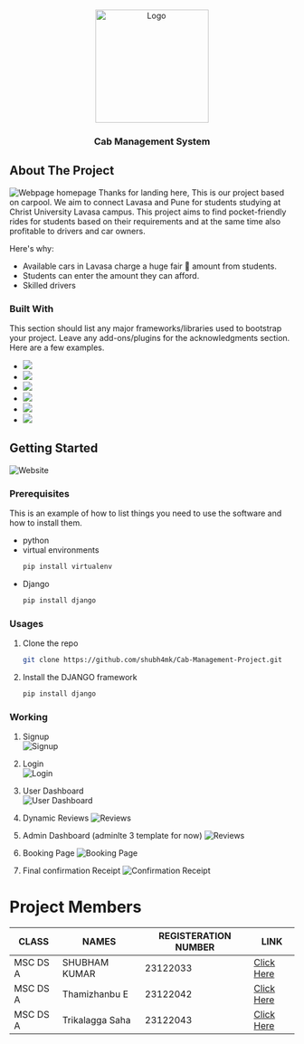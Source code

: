 <a id = "readme-top" name="readme-top"></a>
<!-- PROJECT LOGO -->
<br />
<div align="center">
  <a href="https://github.com/shubh4mk/Cab-Management-Project.git">
    <img src="https://github.com/shubh4mk/Cab-Management-Project/blob/main/readMeImages/10logo.png" alt="Logo" width="200" height="200">
  </a>

  <h3 align="center">Cab Management System</h3>
</div>


<!-- ABOUT THE PROJECT -->
## About The Project

![Webpage homepage](https://github.com/shubh4mk/Cab-Management-Project/blob/main/readMeImages/1Homepage.png)
Thanks for landing here, This is our project based on  carpool. We aim to connect Lavasa and Pune for students studying at Christ University Lavasa campus. This project aims to find pocket-friendly rides for students based on their requirements and at the same time also profitable to drivers and car owners.

Here's why:
* Available cars in Lavasa charge a huge fair 💸 amount from students.
* Students can enter the amount they can afford.
* Skilled drivers

### Built With

This section should list any major frameworks/libraries used to bootstrap your project. Leave any add-ons/plugins for the acknowledgments section. Here are a few examples.

* ![](https://img.shields.io/badge/FrameWork-Django-informational?style=flat&logo=django&logoColor=yellow&color=4AB197)
* ![](https://img.shields.io/badge/Code-HTML-informational?style=flat&logo=html&logoColor=yellow&color=4AB197)
* ![](https://img.shields.io/badge/Code-CSS-informational?style=flat&logo=css&logoColor=yellow&color=4AB197)
* ![](https://img.shields.io/badge/Code-JavaScript-informational?style=flat&logo=javascript&logoColor=yellow&color=4AB197)
* ![](https://img.shields.io/badge/IDE-VScode-informational?style=flat&logo=vscode&logoColor=yellow&color=4AB197)
* ![](https://img.shields.io/badge/IDE-Pycharm-informational?style=flat&logo=pycharm&logoColor=green&color=4AB197)

<!-- GETTING STARTED -->
## Getting Started
![Website](https://github.com/shubh4mk/Cab-Management-Project/blob/main/readMeImages/3websiteInteraction.png)

### Prerequisites

This is an example of how to list things you need to use the software and how to install them.
* python
* virtual environments
  ```sh
  pip install virtualenv
  ```
* Django
  ```sh
  pip install django
  ```


### Usages
1. Clone the repo
   ```sh
   git clone https://github.com/shubh4mk/Cab-Management-Project.git
   ```
2. Install the DJANGO framework
   ```sh
   pip install django
   ```
### Working

1. Signup  <br />
   ![Signup](https://github.com/shubh4mk/Cab-Management-Project/blob/main/readMeImages/6SignUp.png)

2. Login <br />
   ![Login](https://github.com/shubh4mk/Cab-Management-Project/blob/main/readMeImages/7login.png)

3. User Dashboard <br />
   ![User Dashboard](https://github.com/shubh4mk/Cab-Management-Project/blob/main/readMeImages/8UserDashboard.png)

4. Dynamic Reviews
   ![Reviews](https://github.com/shubh4mk/Cab-Management-Project/blob/main/readMeImages/4DynamicReviews.png)

5. Admin Dashboard (adminlte 3 template for now)
   ![Reviews](https://github.com/shubh4mk/Cab-Management-Project/blob/main/readMeImages/9admindashboard.png)

6. Booking Page
   ![Booking Page](https://github.com/shubh4mk/Cab-Management-Project/blob/main/readMeImages/BookingPage.png)

7. Final confirmation Receipt
   ![Confirmation Receipt](https://github.com/shubh4mk/Cab-Management-Project/blob/main/readMeImages/bookingReceipt.jpg)

# Project Members

|CLASS|NAMES|REGISTERATION NUMBER|LINK |
|-------------|-------------|---------------------------------------------|------------------|
|MSC DS A|SHUBHAM KUMAR|23122033|[Click Here](https://github.com/shubh4mk)
|MSC DS A|Thamizhanbu E|23122042|[Click Here](https://github.com/danush02)
|MSC DS A|Trikalagga Saha|23122043|[Click Here](https://github.com/Trikalagga)
